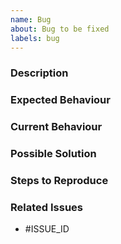 ```yaml
---
name: Bug
about: Bug to be fixed
labels: bug
---
```


### Description

### Expected Behaviour

### Current Behaviour

### Possible Solution

### Steps to Reproduce

### Related Issues

- #ISSUE_ID
